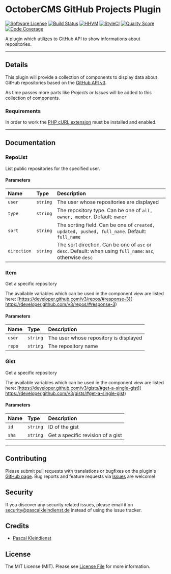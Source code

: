 # OctoberCMS GitHub Projects Plugin

[![Software License][ico-license]](LICENSE.md)
[![Build Status][ico-travis]][link-travis]
[![HHVM][ico-hhvm]][link-hhvm]
[![StyleCI][ico-style]][link-style]
[![Quality Score][ico-code-quality]][link-code-quality]
[![Code Coverage][ico-code-coverage]][link-code-coverage]

A plugin which utilizes to GitHub API to show informations about repositories.

---

## Details
This plugin will provide a collection of components to display data about GitHub repositories based on the [GitHub API v3](https://developer.github.com/v3/repos/). 

As time passes more parts like *Projects or Issues* will be added to this collection of components.

### Requirements
In order to work the [PHP cURL extension](https://secure.php.net/manual/en/book.curl.php) must be installed and enabled.

---

## Documentation

### RepoList
List public repositories for the specified user.

#### Parameters
|     Name    |   Type   |                                                 Description                                                 |
|:------------|:---------|:------------------------------------------------------------------------------------------------------------|
| `user`      | `string` | The user whose repositories are displayed                                                                   |
| `type`      | `string` | The repository type. Can be one of `all, owner, member`. Default: `owner`                                   |
| `sort`      | `string` | The sorting field. Can be one of `created, updated, pushed, full_name`. Default: `full_name`                |
| `direction` | `string` | The sort direction. Can be one of `asc` or `desc`. Default: when using `full_name`: `asc`, otherwise `desc` |

### Item
Get a specific repository

The available variables which can be used in the component view are listed here: [https://developer.github.com/v3/repos/#response-3](
https://developer.github.com/v3/repos/#response-3)

#### Parameters
| Name   | Type     | Description                            |
|:-------|:---------|:---------------------------------------|
| `user` | `string` | The user whose repository is displayed |
| `repo` | `string` | The repository name                    |

### Gist
Get a specific repository

The available variables which can be used in the component view are listed here: [https://developer.github.com/v3/gists/#get-a-single-gist](
https://developer.github.com/v3/gists/#get-a-single-gist)

#### Parameters
| Name   | Type     | Description                            |
|:-------|:---------|:---------------------------------------|
| `id`   | `string` | ID of the gist                         |
| `sha`  | `string` | Get a specific revision of a gist      |
---

## Contributing
Please submit pull requests with translations or bugfixes on the plugin's [GitHub page](https://github.com/PascalKleindienst/octobercms-github-projects). Bug reports and feature requests via [Issues](https://github.com/PascalKleindienst/octobercms-github-projects/issues) are welcome!

## Security
If you discover any security related issues, please email it on security@pascalkleindienst.de instead of using the issue tracker.

## Credits

- [Pascal Kleindienst][link-author]

## License
The MIT License (MIT). Please see [License File](LICENSE.md) for more information.


[ico-license]: https://img.shields.io/github/license/PascalKleindienst/octobercms-github-projects.svg?style=flat-square
[ico-travis]: https://img.shields.io/travis/PascalKleindienst/octobercms-github-projects/master.svg?style=flat-square
[ico-hhvm]: https://img.shields.io/hhvm/pkleindienst/octobercms-github-projects.svg?style=flat-square
[ico-style]: https://styleci.io/repos/72832060/shield?branch=master
[ico-code-quality]: https://img.shields.io/codeclimate/github/PascalKleindienst/octobercms-github-projects.svg?style=flat-square
[ico-code-coverage]: https://img.shields.io/codeclimate/coverage/github/PascalKleindienst/octobercms-github-projects.svg?style=flat-square

[link-packagist]: https://packagist.org/packages/atog/octobercms-github-projects
[link-travis]: https://travis-ci.org/PascalKleindienst/octobercms-github-projects
[link-hhvm]: http://hhvm.h4cc.de/package/pkleindienst/octobercms-github-projects
[link-code-quality]: https://codeclimate.com/github/PascalKleindienst/octobercms-github-projects
[link-code-coverage]: https://codeclimate.com/github/PascalKleindienst/octobercms-github-projects/coverage
[link-style]: https://styleci.io/repos/72832060
[link-author]: https://github.com/PascalKleindienst
